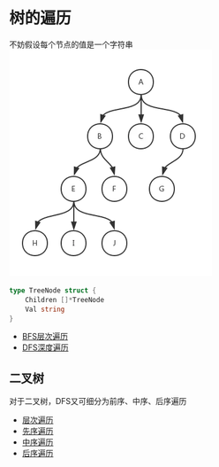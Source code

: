 # 树的遍历
不妨假设每个节点的值是一个字符串<br>
![一个多叉树](.tree-traversal_images/36510f1f.png)
```go
type TreeNode struct {
	Children []*TreeNode
	Val string
}
```
* [BFS层次遍历](tree-traversal/levelorder.go)
* [DFS深度遍历](tree-traversal/preorder.go)
## 二叉树
对于二叉树，DFS又可细分为前序、中序、后序遍历
* [层次遍历](../solutions/binary-tree-level-order-traversal/d.go)
* [先序遍历](../solutions/binary-tree-preorder-traversal/d.go)
* [中序遍历](../solutions/binary-tree-inorder-traversal/d.go)
* [后序遍历](../solutions/binary-tree-postorder-traversal/d.go)